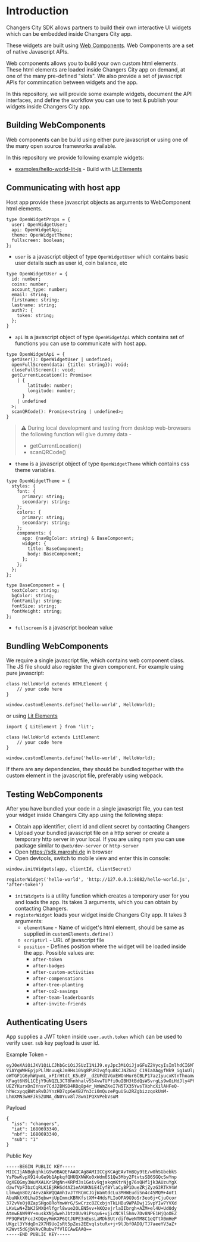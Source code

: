 # Introduction

Changers City SDK allows partners to build their own interactive UI widgets which can be embedded inside 
Changers City app. 

These widgets are built using [Web Components](https://www.webcomponents.org/introduction). Web Components are a set of native Javascript APIs.

Web components allows you to build your own custom html elements. These html elements are loaded inside Changers City app on demand, at one of the many pre-defined "slots". We also provide a set of javascript APIs for commincation between widgets and the app. 

In this repository, we will provide some example widgets, document the API interfaces, and define the workflow you can use to test & publish your widgets inside Changers City app. 

## Building WebComponents

Web components can be build using either pure javascript or using one of the many open source frameworks available. 

In this repository we provide following example widgets:
* [examples/hello-world-lit-js](examples/hello-world-lit-js) - Build with [Lit Elements](https://lit.dev/)

## Communicating with host app

Host app provide these javascript objects as arguments to WebComponent html elements. 

```
type OpenWidgetProps = {
  user: OpenWidgetUser;
  api: OpenWidgetApi;
  theme: OpenWidgetTheme;
  fullscreen: boolean;
};
```

* `user` is a javascript object of type `OpenWidgetUser` which contains basic user details such as user id, coin balance, etc

```
type OpenWidgetUser = {
  id: number;
  coins: number;
  account_type: number;
  email: string;
  firstname: string;
  lastname: string;
  auth?: {
    token: string;
  };
}
```
* `api` is a javascript object of type `OpenWidgetApi` which contains set of functions you can use to communicate with host app.

```
type OpenWidgetApi = {
  getUser(): OpenWidgetUser | undefined;
  openFullScreen(data: {title: string}): void;
  closeFullScreen(): void;
  getCurrentLocation(): Promise<
    | {
        latitude: number;
        longitude: number;
      }
    | undefined
  >;
  scanQRCode(): Promise<string | undefined>;
}
```

> :warning: During local development and testing from desktop web-browsers the following function will give dummy data - 
> * getCurrentLocation()
> * scanQRCode()

* `theme` is a javascript object of type `OpenWidgetTheme` which contains css theme variables.

```
type OpenWidgetTheme = {
  styles: {
    font: {
      primary: string;
      secondary: string;
    };
    colors: {
      primary: string;
      secondary: string;
    };
    components: {
      app: {navBgColor: string} & BaseComponent;
      widget: {
        title: BaseComponent;
        body: BaseComponent;
      };
    };
  };
};

type BaseComponent = {
  textColor: string;
  bgColor: string;
  fontFamily: string;
  fontSize: string;
  fontWeight: string;
};
```

* `fullscreen` is a javascript boolean value 

## Bundling WebComponents
We require a single javascript file, which contains web component class. The JS file should also register the given component. For example using pure javascript: 
```
class HelloWorld extends HTMLElement {
    // your code here
}

window.customElements.define('hello-world', HelloWorld);
```

or using [Lit Elements](https://lit.dev/)

```
import { LitElement } from 'lit';

class HelloWorld extends LitElement
    // your code here
}

window.customElements.define('hello-world', HelloWorld);
```

If there are any dependencies, they should be bundled together with the custom element in the javascript file, preferably using webpack.


## Testing WebComponents

After you have bundled your code in a single javascript file, you can test your widget inside Changers City app using the following steps:
* Obtain app identifier, client id and client secret by contacting Changers
* Upload your bundled javascript file on a http server or create a temporary http server in your local. If you are using npm you can use package similar to `@web/dev-server` or `http-server`
* Open https://sdk.maroshi.de in browser
* Open devtools, switch to mobile view and enter this in console: 
```
window.initWidgets(app, clientId, clientSecret)

registerWidget('hello-world', 'http://127.0.0.1:8082/hello-world.js', 'after-token')
```
* `initWidgets` is a utility function which creates a temporary user for you and loads the app. Its takes 3 arguments, which you can obtain by contacting Changers.
* `registerWidget` loads your widget inside Changers City app. It takes 3 arguments:
    * `elementName` - Name of widget's html element, should be same as supplied in `customElements.define()`
    * `scriptUrl` - URL of javascript file
    * `position` - Defines position where the widget will be loaded inside the app. Possible values are: 
        * `after-token`
        * `after-badges`
        * `after-custom-activities`
        * `after-compensations`
        * `after-tree-planting`
        * `after-co2-savings`
        * `after-team-leaderboards`
        * `after-invite-friends`


## Authenticating Users

App supplies a JWT token inside `user.auth.token` which can be used to verify user. `sub` key payload is user id. 

Example Token - 

```
eyJ0eXAiOiJKV1QiLCJhbGciOiJSUzI1NiJ9.eyJpc3MiOiJjaGFuZ2VycyIsImlhdCI6MTY4MDY5MzM0MCwibmJmIjoxNjgwNjkzMzQwLCJzdWIiOiIxIn0.GgBqpXQ2q8J6LGUEt0Wl5r7M0TFtextvQYABJ52rpZVFOzQ-YiAYqWWHEpjpPLlNnuuqkJm9Hs10Vg8PURIvqfqu8kCJNZGn2_C19IaXAqyfWk9_ig1uUlpRqi5w2c_tdtoxUeJ-oWTGF1G6yhWgwnL_xFIrHtdt_K5uBV__dZUFdIVGxEWOnHur6CBLP17az1yucxKtnThoamwnniHjSeuICosYDzdgCXzZQfZnRw1HPkKhh8zoxiY9KcYFKTcNF_c-KFagt6N9L1CEjY9uNQZL3CT8hnhhalv554vwTUPfi0uIBH3tBdQsWSvrgLs9wOiHdJly4Ph33FEqq9_sowTjgNY38xiuHHy18VirIZddBSzWHcXdUMwjnUTnQ7jgxFLsijPubfrhhKoxjONlqv31F6RUKeg3MHVWOrtQEW3GI2pZ3of9YMERbvopwS9I5eZNNNML39XyYigd9Q9tQotIJGuobwq_EbVTxauzRFp8QKbnsGv7awuhPiMHdk3edH-UEZYKurxDnIYnsv7CdJ2BMSD4RBq8p4r_NmWmZKeI7H5TX35YwsTXohcXilAHFeQ-hhWcxyqqBWtaRvDJYnzHD7qp6eXB2Yn3ci0mQuzePguUSu2RZgbizzqokUmM-LhmXMN3wHFJk5ZUNA_dN0Yuv8l78wnIPQXVPebVsuM
```

Payload

```
{
  "iss": "changers",
  "iat": 1680693340,
  "nbf": 1680693340,
  "sub": "1"
}
```

Public Key

```
-----BEGIN PUBLIC KEY-----
MIICIjANBgkqhkiG9w0BAQEFAAOCAg8AMIICCgKCAgEAvTmBQy9tE/w0hSGbebkS
YsPbwKvpX914uGe9b1ApkqfQHUQXNWKo0xWdm6S1Qw3Mby2FtvtsSB6SGQcSwYnp
0gXEQGmy3WuMXALKrSMgNn+KRPd3s1Geiv9qjakqnKtrNjg76sQHf1jk3AUzuYgX
dawfVpF3bzCqRLK1EjRHSd4AZ1eAXUKNiE4IyfBYlaCyBP1DueZRjZyzG3RTkV4W
Llmwqn8Oz/4evzAkWQQAmh1vJTYRCmCJGjWamtdcLu3MHWEudiSn4c45MQM+4ot1
AbuNktX0LhaD5qbw+jUpImmcKBRKfstXM+4HdsFLIoOFA9G9oSr3eo6j+CjuOcor
372vVe0j0ZapSHgo8RoYmwWrG/SwCrzc8ZCxbjnTkLHBu9WPADwj1SvpYIw7YVXd
LKvLwN+ZbKJSMXQ4lfgrl8wue2OLEN5vv+kKQzejrlaIIbrgh+AZM+el4U+Ud0dy
AtmwEAW99Y+muskXNjdwehJbtz0Uv9iPsqu6+vjicNC9l5hmv7Dv8NPE1HjQoOEZ
PP3QFW1FccJKDQeyMmKXP6QtJUPE3nEusLaMDk8Utrdif0weNTM8C1eQTtX0mHeP
UKgzl3YYdqDn2X7H9UoIsRt5pZes2EEvqlstuRx+j+9lJbfOADO/TJ7aeeYV3aZ+
K2Wvt5dGjbVAvCRubw7fVlECAwEAAQ==
-----END PUBLIC KEY-----
```

